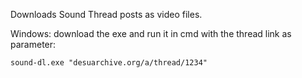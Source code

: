 Downloads Sound Thread posts as video files.

Windows: download the exe and run it in cmd with the thread link as parameter: 

``sound-dl.exe "desuarchive.org/a/thread/1234"``
